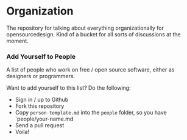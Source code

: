 Organization
=====

The repository for talking about everything organizationally for opensourcedesign. Kind of a bucket for all sorts of discussions at the moment.

### Add Yourself to People

A list of people who work on free / open source software, either as designers or programmers.

Want to add yourself to this list? Do the following:

* Sign in / up to Github
* Fork this repository
* Copy `person-template.md` into the `people` folder, so you have `people/your-name.md
* Send a pull request
* Voila!
